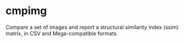 # cmpimg
Compare a set of images and report a structural similarity index (ssim) matrix, in CSV and Mega-compatible formats.
